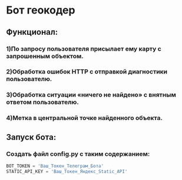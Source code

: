 # Бот геокодер
## Функционал:
### 1)По запросу пользователя присылает ему карту с запрошенным объектом.
### 2)Обработка ошибок HTTP с отправкой диагностики пользователю.
### 3)Обработка ситуации «ничего не найдено» с внятным ответом пользователю.
### 4)Метка в центральной точке найденного объекта.

## Запуск бота:
### Создать файл config.py с таким содержанием:
```python
BOT_TOKEN = 'Ваш_Токен_Телеграм_Бота'
STATIC_API_KEY = 'Ваш_Токен_Яндекс_Static_API'
```
